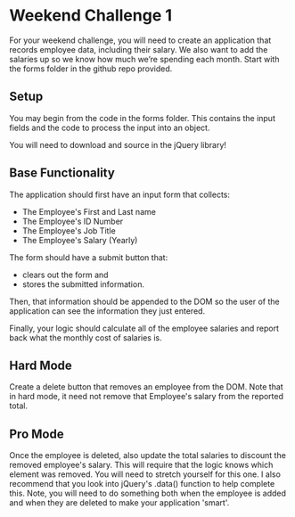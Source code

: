 # Weekend Challenge 1
For your weekend challenge, you will need to create an application that records employee data, including their salary. We also want to add the salaries up so we know how much we’re spending each month. Start with the forms folder in the github repo provided.

## Setup
You may begin from the code in the forms folder. This contains the input fields and the code to process the input into an object.

You will need to download and source in the jQuery library!

## Base Functionality
The application should first have an input form that collects:
- The Employee's First and Last name
- The Employee's ID Number
- The Employee's Job Title
- The Employee's Salary (Yearly)

The form should have a submit button that:
- clears out the form and
- stores the submitted information.

Then, that information should be appended to the DOM so the user of the application can see the information they just entered.

Finally, your logic should calculate all of the employee salaries and report back what the monthly cost of salaries is.

## Hard Mode
Create a delete button that removes an employee from the DOM. Note that in hard mode, it need not remove that Employee's salary from the reported total.

## Pro Mode
Once the employee is deleted, also update the total salaries to discount the removed employee's salary. This will require that the logic knows which element was removed. You will need to stretch yourself for this one. I also recommend that you look into jQuery's .data() function to help complete this. Note, you will need to do something both when the employee is added and when they are deleted to make your application 'smart'.
